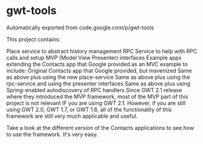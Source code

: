 # gwt-tools
Automatically exported from code.google.com/p/gwt-tools

This project contains:

Place service to abstract history management
RPC Service to help with RPC calls and setup
MVP (Model View Presenter) interfaces
Example apps extending the Contacts app that Google provided as an MVC example to include:
Original Contacts app that Google provided, but mavenized
Same as above plus using the new place-service
Same as above plus using the rpc-service and using the presenter interfaces
Same as above plus using Spring-enabled autodiscovery of RPC handlers
Since GWT 2.1 release where they introduced the MVP framework, most of the MVP part of this project is not relevant IF you are using GWT 2.1. However, if you are still using GWT 2.0, GWT 1.7, or GWT 1.6, all of the functionality of this framework are still very much applicable and useful.

Take a look at the different version of the Contacts applications to see how to use the framework. It's very easy.
